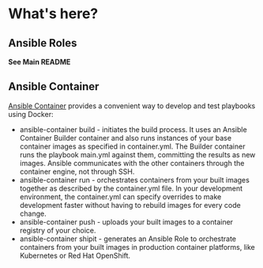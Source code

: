 # What's here?

## Ansible Roles
**See Main README**

## Ansible Container
[Ansible Container](https://github.com/ansible/ansible-container) provides a convenient way to develop and test playbooks using Docker:

* ansible-container build - initiates the build process. It uses an Ansible Container Builder container and also runs instances of your base container images as specified in container.yml. The Builder container runs the playbook main.yml against them, committing the results as new images. Ansible communicates with the other containers through the container engine, not through SSH.
* ansible-container run - orchestrates containers from your built images together as described by the container.yml file. In your development environment, the container.yml can specify overrides to make development faster without having to rebuild images for every code change.
* ansible-container push - uploads your built images to a container registry of your choice.
* ansible-container shipit - generates an Ansible Role to orchestrate containers from your built images in production container platforms, like Kubernetes or Red Hat OpenShift.
